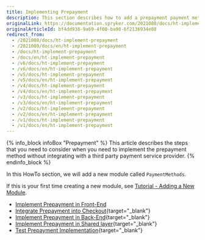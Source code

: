 ```yaml
---
title: Implementing Prepayment
description: This section describes how to add a prepayment payment method.
originalLink: https://documentation.spryker.com/2021080/docs/ht-implement-prepayment
originalArticleId: bf4dd938-9a69-4f00-ba90-6f2136934e88
redirect_from:
  - /2021080/docs/ht-implement-prepayment
  - /2021080/docs/en/ht-implement-prepayment
  - /docs/ht-implement-prepayment
  - /docs/en/ht-implement-prepayment
  - /v6/docs/ht-implement-prepayment
  - /v6/docs/en/ht-implement-prepayment
  - /v5/docs/ht-implement-prepayment
  - /v5/docs/en/ht-implement-prepayment
  - /v4/docs/ht-implement-prepayment
  - /v4/docs/en/ht-implement-prepayment
  - /v3/docs/ht-implement-prepayment
  - /v3/docs/en/ht-implement-prepayment
  - /v2/docs/ht-implement-prepayment
  - /v2/docs/en/ht-implement-prepayment
  - /v1/docs/ht-implement-prepayment
  - /v1/docs/en/ht-implement-prepayment
---
```


{% info_block infoBox "Prepayment" %}
This article describes the steps that you need to consider when you need to implement the prepayment method without integrating with a third party payment service provider.
{% endinfo_block %}

In this HowTo section, we will add a new module called `PaymentMethods`.

If this is your first time creating a new module, see [Tutorial - Adding a New Module](/docs/scos/dev/back-end-development/extending-spryker/adding-a-new-module.html).

* [Implement Prepayment in Front-End](/docs/scos/dev/back-end-development/data-manipulation/payment-methods/prepayment/implement-prepayment-in-front-end.html)
* [Integrate Prepayment into Checkout](/docs/scos/dev/back-end-development/data-manipulation/payment-methods/prepayment/integrating-prepayment-into-checkout.html){target="_blank"}
* [Implement Prepayment in Back-End](/docs/scos/dev/back-end-development/data-manipulation/payment-methods/prepayment/implementing-prepayment-in-back-end.html){target="_blank"}
* [Implement Prepayment in Shared layer](/docs/scos/dev/back-end-development/data-manipulation/payment-methods/prepayment/implementing-prepayment-in-shared-layer.html){target="_blank"}
* [Test Prepayment Implementation](/docs/scos/dev/back-end-development/data-manipulation/payment-methods/prepayment/testing-the-prepayment-implementation.html){target="_blank"}
